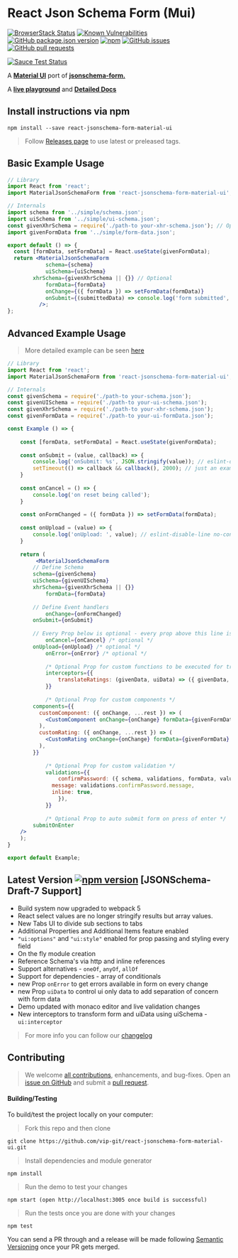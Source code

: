 # React Json Schema Form \(Mui\)

 [![BrowserStack Status](https://automate.browserstack.com/badge.svg?badge_key=MzZ5RE5vdml6Yk5EM0JTZ3l5cGxJKzVLRWlqNVdHbDkzdkprejFkSWZtZz0tLTdxdGFIY3F5a2pXSmNMM2ZLaVMwQ3c9PQ==--74a6da6f146182f21dbe380708e81c257b1cefab%)](https://automate.browserstack.com/public-build/MzZ5RE5vdml6Yk5EM0JTZ3l5cGxJKzVLRWlqNVdHbDkzdkprejFkSWZtZz0tLTdxdGFIY3F5a2pXSmNMM2ZLaVMwQ3c9PQ==--74a6da6f146182f21dbe380708e81c257b1cefab%) [![Known Vulnerabilities](https://snyk.io/test/github/vip-git/react-jsonschema-form-material-ui/badge.svg?targetFile=package.json)](https://snyk.io/test/github/vip-git/react-jsonschema-form-material-ui?targetFile=package.json) [![GitHub package.json version](https://img.shields.io/github/package-json/v/vip-git/react-jsonschema-form-material-ui?style=plastic)](https://github.com/vip-git/react-jsonschema-form-material-ui) [![npm](https://img.shields.io/npm/dt/react-jsonschema-form-material-ui)](https://www.npmjs.com/package/react-jsonschema-form-material-ui) [![GitHub issues](https://img.shields.io/github/issues/vip-git/react-jsonschema-form-material-ui)](https://github.com/vip-git/react-jsonschema-form-material-ui/issues/) [![GitHub pull requests](https://img.shields.io/github/issues-pr/vip-git/react-jsonschema-form-material-ui)](https://github.com/vip-git/react-jsonschema-form-material-ui/pulls/)
 

[![Sauce Test Status](https://saucelabs.com/browser-matrix/vtsauce.svg)](https://saucelabs.com/u/vtsauce)

A [**Material UI**](http://www.material-ui.com/) port of [**jsonschema-form.**](https://json-schema.org/)

A [**live playground**](https://react-jsonschema-form-material-ui.github56.now.sh/) and [**Detailed Docs**](https://react-json-schema.app/docs)

## Install instructions via npm

```text
npm install --save react-jsonschema-form-material-ui
```
>Follow [Releases page](https://github.com/vip-git/react-jsonschema-form-material-ui/releases) to use latest or preleased tags.

## Basic Example Usage
```jsx
// Library
import React from 'react';
import MaterialJsonSchemaForm from 'react-jsonschema-form-material-ui';

// Internals
import schema from '../simple/schema.json';
import uiSchema from '../simple/ui-schema.json';
const givenXhrSchema = require('./path-to your-xhr-schema.json'); // Optional
import givenFormData from '../simple/form-data.json';

export default () => {
  const [formData, setFormData] = React.useState(givenFormData);
  return <MaterialJsonSchemaForm 
            schema={schema} 
            uiSchema={uiSchema} 
	    xhrSchema={givenXhrSchema || {}} // Optional
            formData={formData} 
            onChange={({ formData }) => setFormData(formData)}
            onSubmit={(submittedData) => console.log('form submitted', submittedData)}
          />;
};
```

## Advanced Example Usage

> More detailed example can be seen [here](https://github.com/vip-git/react-jsonschema-form-material-ui/blob/master/src/demo/body/Example.jsx)

```jsx
// Library
import React from 'react';
import MaterialJsonSchemaForm from 'react-jsonschema-form-material-ui';

// Internals
const givenSchema = require('./path-to your-schema.json');
const givenUISchema = require('./path-to your-ui-schema.json');
const givenXhrSchema = require('./path-to your-xhr-schema.json');
const givenFormData = require('./path-to your-ui-formData.json');

const Example () => {
    
    const [formData, setFormData] = React.useState(givenFormData);
    
    const onSubmit = (value, callback) => {
        console.log('onSubmit: %s', JSON.stringify(value)); // eslint-disable-line no-console
        setTimeout(() => callback && callback(), 2000); // just an example in real world can be your XHR call
    }
    
    const onCancel = () => {
        console.log('on reset being called');
    }
    
    const onFormChanged = ({ formData }) => setFormData(formData);
    
    const onUpload = (value) => {
        console.log('onUpload: ', value); // eslint-disable-line no-console
    }
    
    return (
         <MaterialJsonSchemaForm
	    // Define Schema
	    schema={givenSchema}
	    uiSchema={givenUISchema}
	    xhrSchema={givenXhrSchema || {}}
            formData={formData}
	    
	    // Define Event handlers
            onChange={onFormChanged} 
	    onSubmit={onSubmit}
	    
	    // Every Prop below is optional - every prop above this line is required
            onCancel={onCancel} /* optional */
	    onUpload={onUpload} /* optional */
            onError={onError} /* optional */
	    
            /* Optional Prop for custom functions to be executed for transforming data */
            interceptors={{
                translateRatings: (givenData, uiData) => ({ givenData, uiData }),
            }}
	    
            /* Optional Prop for custom components */
	    components={{
		  customComponent: ({ onChange, ...rest }) => (
			<CustomComponent onChange={onChange} formData={givenFormData} uiData={givenUIData} {...rest} />
		  ),
		  customRating: ({ onChange, ...rest }) => (
			<CustomRating onChange={onChange} formData={givenFormData} uiData={givenUIData} {...rest} />
		  ),
	    }}
	    
            /* Optional Prop for custom validation */
            validations={{
                confirmPassword: ({ schema, validations, formData, value }) => value !== formData.pass1 && ({
		      message: validations.confirmPassword.message,
		      inline: true,
                }),
            }}
	    
            /* Optional Prop to auto submit form on press of enter */
	    submitOnEnter
	/>
    );
}

export default Example;
```

## Latest Version [![npm version](https://badge.fury.io/js/react-jsonschema-form-material-ui.svg)](https://react-jsonschema-form-material-ui.github56.now.sh) \[JSONSchema-Draft-7 Support]

- Build system now upgraded to webpack 5
- React select values are no longer stringify results but array values.
- New Tabs UI to divide sub sections to tabs
- Additional Properties and Additional Items feature enabled
- `"ui:options"` and `"ui:style"` enabled for prop passing and styling every field
- On the fly module creation
- Reference Schema's via http and inline references
- Support alternatives - `oneOf`, `anyOf`, `allOf`
- Support for dependencies - array of conditionals
- new Prop `onError` to get errors available in form on every change
- new Prop `uiData` to control ui only data to add separation of concern with form data
- Demo updated with monaco editor and live validation changes
- New interceptors to transform form and uiData using uiSchema - `ui:interceptor`

> For more info you can follow our [changelog](https://github.com/vip-git/react-jsonschema-form-material-ui/blob/master/changelog.md)

## Contributing 
> We welcome [all contributions](/contributing.md), enhancements, and bug-fixes. 
> Open an [issue on GitHub](https://github.com/vip-git/react-jsonschema-form-material-ui/issues) and submit a [pull request](https://github.com/vip-git/react-jsonschema-form-material-ui/pulls).

#### Building/Testing
To build/test the project locally on your computer:

> Fork this repo and then clone
```
git clone https://github.com/vip-git/react-jsonschema-form-material-ui.git
```

> Install dependencies and module generator
```
npm install
```

> Run the demo to test your changes
```
npm start (open http://localhost:3005 once build is successful)
```

> Run the tests once you are done with your changes
```
npm test
```

You can send a PR through and a release will be made following [Semantic Versioning](https://semver.org/) once your PR gets merged.
